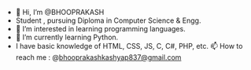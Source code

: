- 👋 Hi, I’m @BHOOPRAKASH
- Student , pursuing Diploma in Computer Science & Engg. 
- 👀 I’m interested in learning programming languages.
- 🌱 I’m currently learning Python.
- I have basic knowledge of HTML, CSS, JS, C, C#, PHP, etc.
 📫 How to reach me : @bhooprakashkashyap837@gmail.com 



<!---
BHOOPRAKASH/BHOOPRAKASH is a ✨ special ✨ repository because its `README.md` (this file) appears on your GitHub profile.
You can click the Preview link to take a look at your changes.
--->
